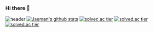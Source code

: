 ### Hi there 👋

<!--
**qkrwoaks/qkrwoaks** is a ✨ _special_ ✨ repository because its `README.md` (this file) appears on your GitHub profile.

Here are some ideas to get you started:

- 🔭 I’m currently working on ...
- 🌱 I’m currently learning ...
- 👯 I’m looking to collaborate on ...
- 🤔 I’m looking for help with ...
- 💬 Ask me about ...
- 📫 How to reach me: ...
- 😄 Pronouns: ...
- ⚡ Fun fact: ...
-->
![header](https://capsule-render.vercel.app/api?type=waving&color=auto&height=300&section=header&text=Jaeman&fontSize=90)
[![Jaeman's github stats](https://github-readme-stats.vercel.app/api?username=qkrwoaks&show_icons=true&theme=dark)](https://github.com/qkrwoaks/github-readme-stats)
[![solved.ac tier](http://mazassumnida.wtf/api/generate_badge?boj=qkrwoaks5327)](https://solved.ac/qkrwoaks5327)
[![solved.ac tier](http://mazassumnida.wtf/api/v2/generate_badge?boj=qkrwoaks5327)](https://solved.ac/qkrwoaks5327)
[![solved.ac tier](http://mazassumnida.wtf/api/mini/generate_badge?boj=qkrwoaks5327)](https://solved.ac/qkrwoaks5327)
